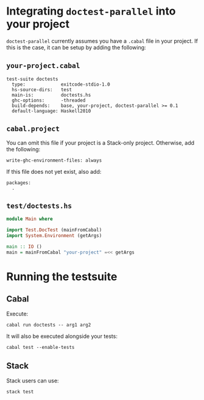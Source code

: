# Integrating `doctest-parallel` into your project
`doctest-parallel` currently assumes you have a `.cabal` file in your project. If this is the case, it can be setup by adding the following:

## `your-project.cabal`
```
test-suite doctests
  type:             exitcode-stdio-1.0
  hs-source-dirs:   test
  main-is:          doctests.hs
  ghc-options:      -threaded
  build-depends:    base, your-project, doctest-parallel >= 0.1
  default-language: Haskell2010
```

## `cabal.project`
You can omit this file if your project is a Stack-only project. Otherwise, add the following:

```
write-ghc-environment-files: always
```

If this file does not yet exist, also add:

```
packages:
  .
```

## `test/doctests.hs`
```haskell
module Main where

import Test.DocTest (mainFromCabal)
import System.Environment (getArgs)

main :: IO ()
main = mainFromCabal "your-project" =<< getArgs
```

# Running the testsuite

## Cabal
Execute:

```
cabal run doctests -- arg1 arg2
```

It will also be executed alongside your tests:

```
cabal test --enable-tests
```

## Stack
Stack users can use:

```
stack test
```
